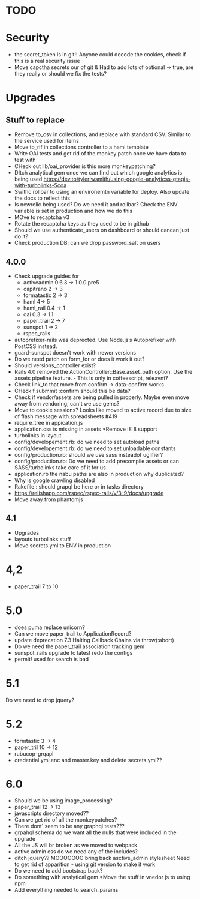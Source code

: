# TODO

# Security
* the secret_token is in git!! Anyone could decode the cookies, check if this is a real security issue
* Move capctha secrets our of git
& Had to add lots of optional => true, are they really or should we fix the tests?

# Upgrades

## Stuff to replace
* Remove to_csv in collections, and replace with standard CSV. Similar to the service used for items
* Move to_rif in collections controller to a haml template
* Write OAI tests and get rid of the monkey patch once we have data to test with
* CHeck out lib/oai_provider is this more monkeypatching?
* DItch analytical gem once we can find out which google analytics is being used https://dev.to/tylerlwsmith/using-google-analyticss-gtagjs-with-turbolinks-5coa
* Swithc rollbar to using an environemtn variable for deploy. Also update the docs to reflect this
* Is newrelic being used? Do we need it and rollbar? Check the ENV variable is set in production and how we do this
* MOve to recaptcha v3
* Rotate the recaptcha keys as they used to be in github
* Should we use authenticate_users on dashboard or should cancan just do it?
* Check production DB: can we drop password_salt on users

## 4.0.0
* Check upgrade guides for
  * activeadmin 0.6.3 -> 1.0.0.pre5
  * capitrano 2 -> 3
  * formatastic 2 -> 3
  * haml 4-> 5
  * haml_rail 0.4 -> 1
  * oai 0.3 -> 1.1
  * paper_trail 2 -> 7
  * sunspot 1 -> 2
  * rspec_rails
* autoprefixer-rails was deprected. Use Node.js’s Autoprefixer with PostCSS instead.
* guard-sunspot doesn't work with newer versions
* Do we need patch on form_for or does it work it out?
* Should versions_controller exist?
* Rails 4.0 removed the ActionController::Base.asset_path option. Use the assets pipeline feature. - This is only in coffeescript, releavnt?
* Check link_to that move from confirm -> data-confirm works
* CHeck f.submmit :confirm should this be data?
* Check if vendor/assets are being pulled in properly. Maybe even move away from vendoring, can't we use gems?
* Move to cookie sessions? Looks like moved to active record due to size of flash message with spreadsheets #419
* require_tree in appication.js
* application.css is missing in assets
*Remove IE 8 support
* turbolinks in layout
* config/developement.rb: do we need to set autoload paths
* config/developement.rb: do we need to set unloadable constants
* config/production.rb: should we use sass insteadof uglifier?
* config/production.rb: Do we need to add precompile assets or can SASS/turbolinks take care of it for us
* application.rb the nabu paths are also in production why duplicated?
* Why is google crawling disabled
* Rakefile : should grapql be here or in tasks directory
* https://relishapp.com/rspec/rspec-rails/v/3-9/docs/upgrade
* Move away from phantomjs

## 4.1
* Upgrades
* layouts turbolinks stuff
* Move secrets.yml to ENV in production


# 4,2
* paper_trail 7 to 10

# 5.0
* does puma replace unicorn?
* Can we move paper_trail to ApplicationRecord?
* update deprecation 7.3 Halting Callback Chains via throw(:abort)
* Do we need the paper_trail association tracking gem
* sunspot_rails upgrade to latest redo the configs 
* permit! used for search is bad

# 5.1
Do we need to drop jquery?

# 5.2
* formtastic 3 -> 4
* paper_tril  10 -> 12
* rubucop-grqapl
* credential.yml.enc and master.key and delete secrets.yml??

# 6.0
* Should we be using image_processing?
* paper_trail 12 -> 13
* javascripts directory moved??
* Can we get rid of all the monkeypatches?
* There dont' seem to be any graphql tests???
* grpahql schema do we want all the nulls that were included in the upgrade
* All the JS will br broken as we moved to webpack
* active admin css do we need any of the includes?
* ditch jquery??
MOOOOOOO bring back asctive_admin stylesheet
Need to get rid of apparition - using git version to make it work
* Do we need to add bootstrap back?
* Do something with analytical gem
*Move the stuff in vnedor js to using npm
* Add everything needed to search_params
